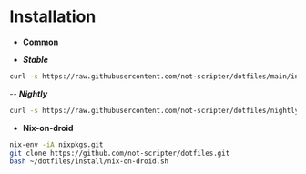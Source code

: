 # Installation

- **Common**

- **_Stable_**

```bash
curl -s https://raw.githubusercontent.com/not-scripter/dotfiles/main/install/setup.sh | bash -s
```

-- **_Nightly_**

```bash
curl -s https://raw.githubusercontent.com/not-scripter/dotfiles/nightly/install/setup.sh | bash -s
```

- **Nix-on-droid**

```bash
nix-env -iA nixpkgs.git
git clone https://github.com/not-scripter/dotfiles.git
bash ~/dotfiles/install/nix-on-droid.sh
```

